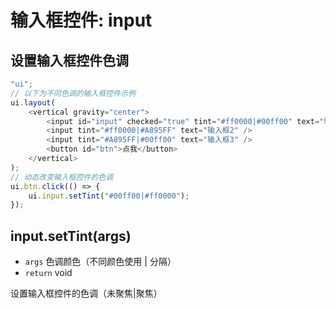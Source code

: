 # 输入框控件: input

## 设置输入框控件色调

```js
"ui";
// 以下为不同色调的输入框控件示例
ui.layout(
    <vertical gravity="center">
        <input id="input" checked="true" tint="#ff0000|#00ff00" text="输入框1" textColor="#00ff00" />
        <input tint="#ff0000|#A895FF" text="输入框2" />
        <input tint="#A895FF|#00ff00" text="输入框3" />
        <button id="btn">点我</button>
    </vertical>
);
// 动态改变输入框控件的色调
ui.btn.click(() => {
    ui.input.setTint("#00ff00|#ff0000");
});
```

## input.setTint(args)

-   `args` 色调颜色（不同颜色使用 | 分隔）
-   `return` void

设置输入框控件的色调（未聚焦|聚焦）
